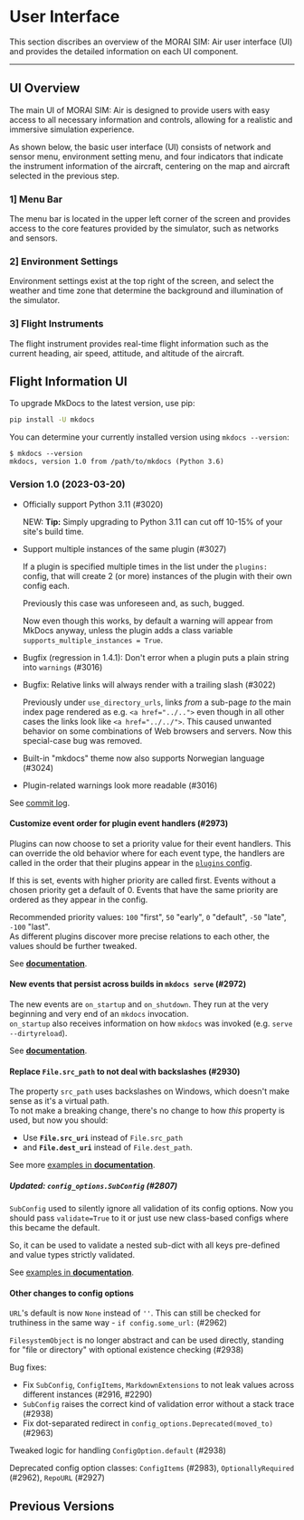 # User Interface

This section discribes an overview of the MORAI SIM: Air user interface (UI) and provides the detailed information on each UI component.

---

## UI Overview

The main UI of MORAI SIM: Air is designed to provide users with easy access to all necessary information and controls, allowing for a realistic and immersive simulation experience. <br>

As shown below, the basic user interface (UI) consists of network and sensor menu, environment setting menu, and four indicators that indicate the instrument information of the aircraft, centering on the map and aircraft selected in the previous step.

### 1] Menu Bar
The menu bar is located in the upper left corner of the screen and provides access to the core features provided by the simulator, such as networks and sensors.

### 2] Environment Settings
Environment settings exist at the top right of the screen, and select the weather and time zone that determine the background and illumination of the simulator.

### 3] Flight Instruments
The flight instrument provides real-time flight information such as the current heading, air speed, attitude, and altitude of the aircraft.

## Flight Information UI



To upgrade MkDocs to the latest version, use pip:

```bash
pip install -U mkdocs
```

You can determine your currently installed version using `mkdocs --version`:

```console
$ mkdocs --version
mkdocs, version 1.0 from /path/to/mkdocs (Python 3.6)
```

### Version 1.0 (2023-03-20)

*   Officially support Python 3.11 (#3020)

    NEW: **Tip:** Simply upgrading to Python 3.11 can cut off 10-15% of your site's build time.

*   Support multiple instances of the same plugin (#3027)

    If a plugin is specified multiple times in the list under the `plugins:` config, that will create 2 (or more) instances of the plugin with their own config each.

    Previously this case was unforeseen and, as such, bugged.

    Now even though this works, by default a warning will appear from MkDocs anyway, unless the plugin adds a class variable `supports_multiple_instances = True`.

*   Bugfix (regression in 1.4.1): Don't error when a plugin puts a plain string into `warnings` (#3016)

*   Bugfix: Relative links will always render with a trailing slash (#3022)

    Previously under `use_directory_urls`, links *from* a sub-page *to* the main index page rendered as e.g. `<a href="../..">` even though in all other cases the links look like `<a href="../../">`. This caused unwanted behavior on some combinations of Web browsers and servers. Now this special-case bug was removed.

*   Built-in "mkdocs" theme now also supports Norwegian language (#3024)

*   Plugin-related warnings look more readable (#3016)

See [commit log](https://github.com/mkdocs/mkdocs/compare/1.4.1...1.4.2).


#### Customize event order for plugin event handlers (#2973)

Plugins can now choose to set a priority value for their event handlers. This can override the old behavior where for each event type, the handlers are called in the order that their plugins appear in the [`plugins` config](../user-guide/configuration.md#plugins).

If this is set, events with higher priority are called first. Events without a chosen priority get a default of 0. Events that have the same priority are ordered as they appear in the config.

Recommended priority values: `100` "first", `50` "early", `0` "default", `-50` "late", `-100` "last".  
As different plugins discover more precise relations to each other, the values should be further tweaked.

See [**documentation**](../dev-guide/plugins.md#event-priorities).


#### New events that persist across builds in `mkdocs serve` (#2972)

The new events are `on_startup` and `on_shutdown`. They run at the very beginning and very end of an `mkdocs` invocation.  
`on_startup` also receives information on how `mkdocs` was invoked (e.g. `serve` `--dirtyreload`).

See [**documentation**](../dev-guide/plugins.md#events).


#### Replace `File.src_path` to not deal with backslashes (#2930)

The property `src_path` uses backslashes on Windows, which doesn't make sense as it's a virtual path.  
To not make a breaking change, there's no change to how *this* property is used, but now you should:

* Use **`File.src_uri`** instead of `File.src_path`
* and **`File.dest_uri`** instead of `File.dest_path`.

See more [examples in **documentation**](../dev-guide/plugins.md#examples-of-config-definitions).


##### Updated: `config_options.SubConfig` (#2807)

`SubConfig` used to silently ignore all validation of its config options. Now you should pass `validate=True` to it or just use new class-based configs where this became the default.

So, it can be used to validate a nested sub-dict with all keys pre-defined and value types strictly validated.

See [examples in **documentation**](../dev-guide/plugins.md#examples-of-config-definitions).


#### Other changes to config options

`URL`'s default is now `None` instead of `''`. This can still be checked for truthiness in the same way - `if config.some_url:` (#2962)

`FilesystemObject` is no longer abstract and can be used directly, standing for "file or directory" with optional existence checking (#2938)

Bug fixes:

* Fix `SubConfig`, `ConfigItems`, `MarkdownExtensions` to not leak values across different instances (#2916, #2290)
* `SubConfig` raises the correct kind of validation error without a stack trace (#2938)
* Fix dot-separated redirect in `config_options.Deprecated(moved_to)` (#2963)

Tweaked logic for handling `ConfigOption.default` (#2938)

Deprecated config option classes: `ConfigItems` (#2983), `OptionallyRequired` (#2962), `RepoURL` (#2927)


## Previous Versions